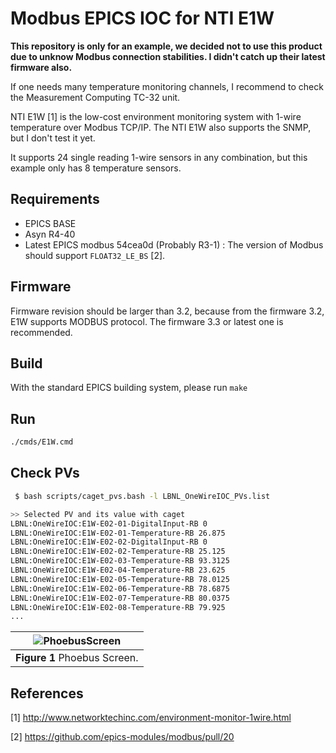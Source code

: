 # Modbus EPICS IOC for NTI E1W

**This repository is only for an example, we decided not to use this product due to unknow Modbus connection stabilities. I didn't catch up their latest firmware also.**

If one needs many temperature monitoring channels, I recommend to check the Measurement Computing TC-32 unit.


NTI E1W [1] is the low-cost environment monitoring system with 1-wire temperature over Modbus TCP/IP. The NTI E1W also supports the SNMP, but I don't test it yet.

It supports 24 single reading 1-wire sensors in any combination, but this example only has 8 temperature sensors.



## Requirements

* EPICS BASE
* Asyn R4-40
* Latest EPICS modbus 54cea0d (Probably R3-1) : The version of Modbus should support `FLOAT32_LE_BS` [2].

## Firmware

Firmware revision should be larger than 3.2, because from the firmware 3.2, E1W supports MODBUS protocol. The firmware 3.3 or latest one is recommended.

## Build

With the standard EPICS building system, please run `make`

## Run

```bash
./cmds/E1W.cmd
```

## Check PVs

```bash
 $ bash scripts/caget_pvs.bash -l LBNL_OneWireIOC_PVs.list

>> Selected PV and its value with caget
LBNL:OneWireIOC:E1W-E02-01-DigitalInput-RB 0
LBNL:OneWireIOC:E1W-E02-01-Temperature-RB 26.875
LBNL:OneWireIOC:E1W-E02-02-DigitalInput-RB 0
LBNL:OneWireIOC:E1W-E02-02-Temperature-RB 25.125
LBNL:OneWireIOC:E1W-E02-03-Temperature-RB 93.3125
LBNL:OneWireIOC:E1W-E02-04-Temperature-RB 23.625
LBNL:OneWireIOC:E1W-E02-05-Temperature-RB 78.0125
LBNL:OneWireIOC:E1W-E02-06-Temperature-RB 78.6875
LBNL:OneWireIOC:E1W-E02-07-Temperature-RB 80.0375
LBNL:OneWireIOC:E1W-E02-08-Temperature-RB 79.925
...
```

|![PhoebusScreen](docs/db_phoebus.png)|
| :---: |
|**Figure 1** Phoebus Screen.|

## References

[1] <http://www.networktechinc.com/environment-monitor-1wire.html>

[2] <https://github.com/epics-modules/modbus/pull/20>
